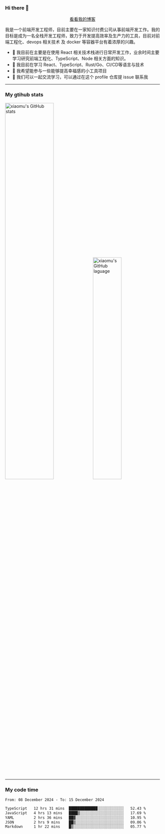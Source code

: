 ### Hi there 👋

<p align="center">
  <a href="https://blog.realjacket.fun">看看我的博客</a>
</p>

我是一个前端开发工程师，目前主要在一家知识付费公司从事前端开发工作。我的目标是成为一名全栈开发工程师，致力于开发提高效率及生产力的工具，目前对前端工程化、devops 相关技术 及 docker 等容器平台有着浓厚的兴趣。

- 🔭 我目前在主要是在使用 React 相关技术栈进行日常开发工作，业余时间主要学习研究前端工程化、TypeScript、Node 相关方面的知识。
- 🌱 我目前在学习 React、TypeScript、Rust/Go、CI/CD等语言与技术
- 👯 我希望能参与一些能够提高幸福感的小工具项目
- 💬 我们可以一起交流学习，可以通过在这个 profile 仓库提 issue 联系我

***

### My gtihub stats

<a><img src="https://github-readme-stats-git-masterrstaa-rickstaa.vercel.app/api?username=real-jacket&&show_icons=true" title="xiaomu's GitHub stats" alt="xiaomu's GitHub stats" style="width:56%;"/></a>
<a><img src="https://github-readme-stats-git-masterrstaa-rickstaa.vercel.app/api/top-langs/?username=real-jacket&layout=compact" title="xiaomu's GitHub laguage" alt="xiaomu's GitHub laguage" style="width:43%;"/><a/>

***

### My code time

<!--START_SECTION:waka-->

```txt
From: 08 December 2024 - To: 15 December 2024

TypeScript   12 hrs 31 mins  █████████████░░░░░░░░░░░░   52.43 %
JavaScript   4 hrs 13 mins   ████▒░░░░░░░░░░░░░░░░░░░░   17.69 %
YAML         2 hrs 36 mins   ██▓░░░░░░░░░░░░░░░░░░░░░░   10.95 %
JSON         2 hrs 9 mins    ██▒░░░░░░░░░░░░░░░░░░░░░░   09.06 %
Markdown     1 hr 22 mins    █▒░░░░░░░░░░░░░░░░░░░░░░░   05.77 %
```

<!--END_SECTION:waka-->
